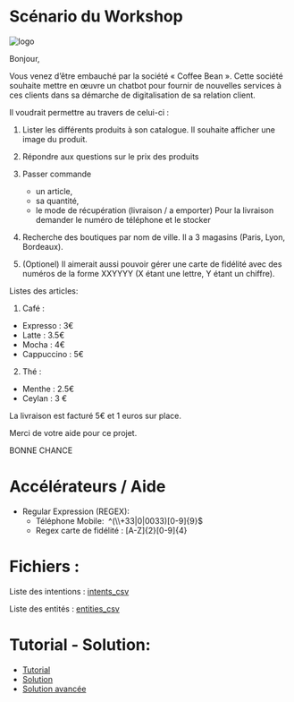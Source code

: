# Scénario du Workshop

![logo](https://github.com/hmatheisen/Watson_Academy/blob/master/pictures/logo.jpg)

Bonjour,

Vous venez d’être embauché par la société « Coffee Bean ». Cette société souhaite mettre en œuvre un chatbot pour fournir de nouvelles services à ces clients dans sa démarche de digitalisation de sa relation client.

Il voudrait permettre au travers de celui-ci :
1. Lister les différents produits à son catalogue. Il souhaite afficher une image du produit.
2. Répondre aux questions sur le prix des produits
3. Passer commande 
    - un article, 
    - sa quantité,
    - le mode de récupération (livraison / a emporter)
Pour la livraison demander le numéro de téléphone et le stocker
4. Recherche des boutiques par nom de ville. Il a 3 magasins (Paris, Lyon, Bordeaux).

5. (Optionel) Il aimerait aussi pouvoir gérer une carte de fidélité avec des numéros de la forme XXYYYY (X étant une lettre, Y étant un chiffre).

Listes des articles:
1. Café :
- Expresso : 3€
- Latte : 3.5€
- Mocha : 4€
- Cappuccino : 5€

2. Thé :
- Menthe : 2.5€
- Ceylan : 3 €

La livraison est facturé 5€ et 1 euros sur place.

Merci de votre aide pour ce projet.

BONNE CHANCE

# Accélérateurs / Aide

- Regular Expression (REGEX): 
    - Téléphone Mobile:  ^(\\\\+33|0|0033)[0-9]{9}$
    - Regex carte de fidélité : [A-Z]{2}[0-9]{4}

# Fichiers : 
Liste des intentions : [intents_csv](https://ibm.box.com/s/lwi6fcj022w09mvcfozs1kyh0u9llq4k)

Liste des entités : [entities_csv](https://ibm.box.com/s/1z2o7xqgppzrpcap3siomwvlqqw8h1xu)

# Tutorial - Solution:

- [Tutorial](https://github.com/hmatheisen/Watson_Academy/blob/master/Watson_Assistant/tutorial.md)
- [Solution](https://ibm.box.com/s/78d7fo9awrac5c2sretm4l0c09apr4gn)
- [Solution avancée](https://ibm.box.com/s/0mo398gtd8yxuqcp4fr76wqzzhlqcmvr)









